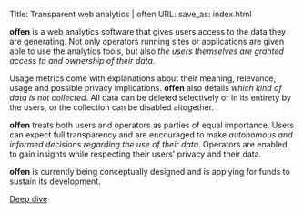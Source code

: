 Title: Transparent web analytics | offen
URL:
save_as: index.html

__offen__ is a web analytics software that gives users access to the data they are generating. Not only operators running sites or applications are given able to use the analytics tools, but also *the users themselves are granted access to and ownership of their data*.

Usage metrics come with explanations about their meaning, relevance, usage and possible privacy implications. __offen__ also details *which kind of data is not collected*. All data can be deleted selectively or in its entirety by the users, or the collection can be disabled altogether.

__offen__ treats both users and operators as parties of equal importance. Users can expect full transparency and are encouraged to make *autonomous and informed decisions regarding the use of their data*. Operators are enabled to gain insights while respecting their users' privacy and their data.

__offen__ is currently being conceptually designed and is applying for funds to sustain its development.

<a href="/deep-dive/" class="btn">Deep dive</a>

